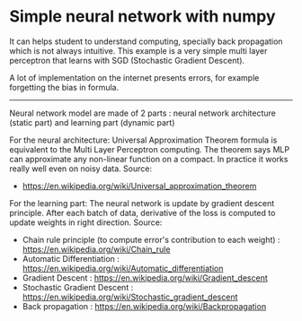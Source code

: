 <h1> Simple neural network with numpy </h1>

It can helps student to understand computing, specially back propagation which is not always intuitive.
This example is a very simple multi layer perceptron that learns with SGD (Stochastic Gradient Descent).

A lot of implementation on the internet presents errors, for example forgetting the bias in formula. 


<hr/>

Neural network model are made of 2 parts : neural network architecture (static part) and learning part (dynamic part)


For the neural architecture:
Universal Approximation Theorem formula is equivalent to the Multi Layer Perceptron computing. The theorem says MLP can approximate any non-linear function on a compact. In practice it works really well even on noisy data.
Source:
* https://en.wikipedia.org/wiki/Universal_approximation_theorem

For the learning part:
The neural network is update by gradient descent principle. After each batch of data, derivative of the loss is computed to update weights in right direction.
Source:
* Chain rule principle (to compute error's contribution to each weight) : https://en.wikipedia.org/wiki/Chain_rule
* Automatic Differentiation : https://en.wikipedia.org/wiki/Automatic_differentiation
* Gradient Descent : https://en.wikipedia.org/wiki/Gradient_descent
* Stochastic Gradient Descent : https://en.wikipedia.org/wiki/Stochastic_gradient_descent
* Back propagation : https://en.wikipedia.org/wiki/Backpropagation



